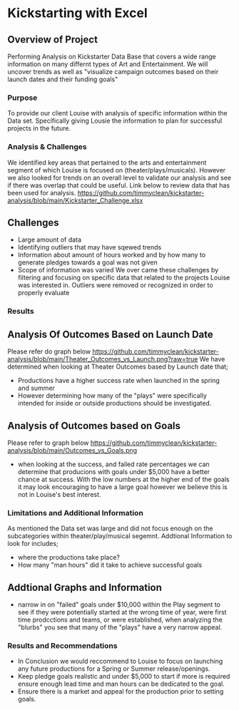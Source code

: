 # Kickstarting with Excel
## Overview of Project
Performing Analysis on Kickstarter Data Base that covers a wide range information on many differnt types of Art and Entertainment. We will uncover trends as well as "visualize campaign outcomes based on their launch dates and their funding goals"  
### Purpose
To provide our client Louise with analysis of specific information within the Data set. Specifically giving Lousie the information to plan for successful projects in the future.
### Analysis & Challenges
We identified key areas that pertained to the arts and entertainment segment of which Louise is focused on (theater/plays/musicals). However we also looked for trends on an overall level to validate our analysis and see if there was overlap that could be useful. Link below to review data that has been used for analysis.
https://github.com/timmyclean/kickstarter-analysis/blob/main/Kickstarter_Challenge.xlsx 
## Challenges
* Large amount of data
* Identifying outliers that may have sqewed trends
* Information about amount of hours worked and by how many to generate pledges towards a goal was not given
* Scope of information was varied
We over came these challenges by filtering and focusing on specific data that related to the projects Louise was interested in. 
Outliers were removed or recognized in order to properly evaluate
### Results
## Analysis Of Outcomes Based on Launch Date
Please refer do graph below
https://github.com/timmyclean/kickstarter-analysis/blob/main/Theater_Outcomes_vs_Launch.png?raw=true
We have determined when looking at Theater Outcomes based by Launch date that;
* Productions have a higher success rate when launched in the spring and summer
* However determining how many of the "plays" were specifically intended for inside or outside productions should be investigated. 
## Analysis of Outcomes based on Goals
Please refer to graph below
https://github.com/timmyclean/kickstarter-analysis/blob/main/Outcomes_vs_Goals.png
* when looking at the success, and failed rate percentages we can determine that producions with goals under $5,000 have a better chance at success. With the low numbers at the higher end of the goals it may look encouraging to have a large goal however we believe this is not in Louise's best interest. 
### Limitations and Additional Information
As mentioned the Data set was large and did not focus enough on the subcategories within theater/play/musical segemnt. Addtional Information to look for includes;
* where the productions take place?
* How many "man hours" did it take to achieve successful goals
## Addtional Graphs and Information
* narrow in on "failed" goals under $10,000 within the Play segment to see if they were potentially started at the wrong time of year, were first time prodcctions and teams, or were established, when analyzing the "blurbs" you see that many of the "plays" have a very narrow appeal.
### Results and Recommendations
* In Conclusion we would reccommend to Louise to focus on launching any future productions for a Spring or Summer release/openings. 
* Keep pledge goals realistic and under $5,000 to start if more is required ensure enough lead time and man hours can be dedicated to the goal.
* Ensure there is a market and appeal for the production prior to setting goals.


##
